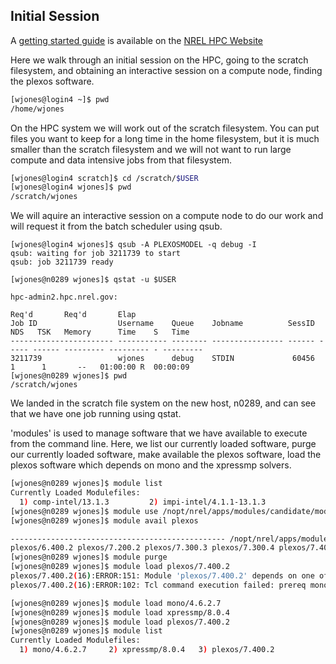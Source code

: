 ## Initial Session

A [getting started guide](https://hpc.nrel.gov/users/systems/peregrine/getting-started-for-users-new-to-high-performance-computing) is available on the [NREL HPC Website](https://hpc.nrel.gov)

Here we walk through an initial session on the HPC, going to the scratch filesystem, and obtaining an interactive session on a compute node, finding the plexos software.

```bash
[wjones@login4 ~]$ pwd
/home/wjones
```
On the HPC system we will work out of the scratch filesystem.  You can put files you want to keep for a long time in the home filesystem, but it is much smaller than the scratch filesystem and we will not want to run large compute and data intensive jobs from that filesystem.

```bash
[wjones@login4 scratch]$ cd /scratch/$USER
[wjones@login4 wjones]$ pwd
/scratch/wjones
```

We will aquire an interactive session on a compute node to do our work and will request it from the batch scheduler using qsub.
```
[wjones@login4 wjones]$ qsub -A PLEXOSMODEL -q debug -I
qsub: waiting for job 3211739 to start
qsub: job 3211739 ready

[wjones@n0289 wjones]$ qstat -u $USER

hpc-admin2.hpc.nrel.gov: 
                                                                                  Req'd       Req'd       Elap
Job ID                  Username    Queue    Jobname          SessID  NDS   TSK   Memory      Time    S   Time
----------------------- ----------- -------- ---------------- ------ ----- ------ --------- --------- - ---------
3211739                 wjones      debug    STDIN             60456     1      1       --   01:00:00 R  00:00:09
[wjones@n0289 wjones]$ pwd
/scratch/wjones
```
We landed in the scratch file system on the new host, n0289, and can see that we have one job running using qstat.

'modules' is used to manage software that we have available to execute from the command line.  Here, we 
list our currently loaded software, 
purge our currently loaded software,
make available the plexos software, 
load the plexos software which depends on mono and the xpressmp solvers.

```bash
[wjones@n0289 wjones]$ module list
Currently Loaded Modulefiles:
  1) comp-intel/13.1.3         2) impi-intel/4.1.1-13.1.3
[wjones@n0289 wjones]$ module use /nopt/nrel/apps/modules/candidate/modulefiles
[wjones@n0289 wjones]$ module avail plexos

------------------------------------------------ /nopt/nrel/apps/modules/candidate/modulefiles -------------------------------------------------
plexos/6.400.2 plexos/7.200.2 plexos/7.300.3 plexos/7.300.4 plexos/7.400.2
[wjones@n0289 wjones]$ module purge
[wjones@n0289 wjones]$ module load plexos/7.400.2
plexos/7.400.2(16):ERROR:151: Module 'plexos/7.400.2' depends on one of the module(s) 'mono/4.6.2.7'
plexos/7.400.2(16):ERROR:102: Tcl command execution failed: prereq mono/4.6.2.7

[wjones@n0289 wjones]$ module load mono/4.6.2.7
[wjones@n0289 wjones]$ module load xpressmp/8.0.4
[wjones@n0289 wjones]$ module load plexos/7.400.2
[wjones@n0289 wjones]$ module list
Currently Loaded Modulefiles:
  1) mono/4.6.2.7     2) xpressmp/8.0.4   3) plexos/7.400.2
```
